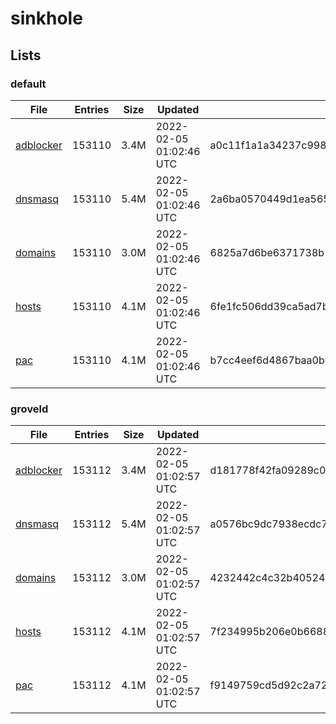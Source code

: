 # sinkhole

## Lists

### default

|File|Entries|Size|Updated|Hash|
|-|-|-|-|-|
|[adblocker](https://raw.githubusercontent.com/groveld/sinkhole/lists/default/adblocker.txt)|153110|3.4M|2022-02-05 01:02:46 UTC|a0c11f1a1a34237c998d3ccdcb4651ac912e2a25f298ee1ee3a1008f6231070e|
|[dnsmasq](https://raw.githubusercontent.com/groveld/sinkhole/lists/default/dnsmasq.txt)|153110|5.4M|2022-02-05 01:02:46 UTC|2a6ba0570449d1ea565064432a15b6651891d5c4d0a4c81fd6a61d7f8ceeebdb|
|[domains](https://raw.githubusercontent.com/groveld/sinkhole/lists/default/domains.txt)|153110|3.0M|2022-02-05 01:02:46 UTC|6825a7d6be6371738b1650e352dc756d2c4ea557071d37b06b97a8da0a2807a8|
|[hosts](https://raw.githubusercontent.com/groveld/sinkhole/lists/default/hosts.txt)|153110|4.1M|2022-02-05 01:02:46 UTC|6fe1fc506dd39ca5ad7b19c9cf3ef955d6744080012486a29839631025718a65|
|[pac](https://raw.githubusercontent.com/groveld/sinkhole/lists/default/pac.txt)|153110|4.1M|2022-02-05 01:02:46 UTC|b7cc4eef6d4867baa0b2475ccd69b6847b19d341c6cb68b7d7a771b4c9d06769|

### groveld

|File|Entries|Size|Updated|Hash|
|-|-|-|-|-|
|[adblocker](https://raw.githubusercontent.com/groveld/sinkhole/lists/groveld/adblocker.txt)|153112|3.4M|2022-02-05 01:02:57 UTC|d181778f42fa09289c0b4db237319b26583e170ef6180d467b237107d86702fd|
|[dnsmasq](https://raw.githubusercontent.com/groveld/sinkhole/lists/groveld/dnsmasq.txt)|153112|5.4M|2022-02-05 01:02:57 UTC|a0576bc9dc7938ecdc75c313fa2c5cfad97d4ff2710c72e00f8096d9845dfd44|
|[domains](https://raw.githubusercontent.com/groveld/sinkhole/lists/groveld/domains.txt)|153112|3.0M|2022-02-05 01:02:57 UTC|4232442c4c32b405249de015241f01aad907d2be083bcd929b367957db3c4d12|
|[hosts](https://raw.githubusercontent.com/groveld/sinkhole/lists/groveld/hosts.txt)|153112|4.1M|2022-02-05 01:02:57 UTC|7f234995b206e0b668875addb124990604b0899de37be19ed42efbca1c1fdabf|
|[pac](https://raw.githubusercontent.com/groveld/sinkhole/lists/groveld/pac.txt)|153112|4.1M|2022-02-05 01:02:57 UTC|f9149759cd5d92c2a7225ca091624cdd842e2159f0d31c8ed362f3ee46883743|
